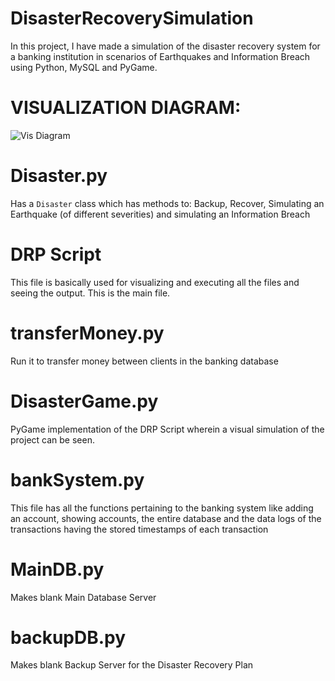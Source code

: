 # DisasterRecoverySimulation
In this project, I have made a simulation of the disaster recovery system for a banking institution in scenarios of Earthquakes and Information Breach using Python, MySQL and PyGame. 

# VISUALIZATION DIAGRAM: 

![Vis Diagram](https://i.ibb.co/w0shtZh/VisDig.jpg)

# Disaster.py 

Has a `Disaster` class which has methods to: Backup, Recover, Simulating an Earthquake (of different severities) and simulating an Information Breach 

# DRP Script 

This file is basically used for visualizing and executing all the files and seeing the output. This is the main file. 

# transferMoney.py 

Run it to transfer money between clients in the banking database 

# DisasterGame.py 

PyGame implementation of the DRP Script wherein a visual simulation of the project can be seen. 

# bankSystem.py 

This file has all the functions pertaining to the banking system like adding an account, showing accounts, the entire database and the data logs of the transactions having the stored timestamps of each transaction 

# MainDB.py 

Makes blank Main Database Server 

# backupDB.py 

Makes blank Backup Server for the Disaster Recovery Plan

